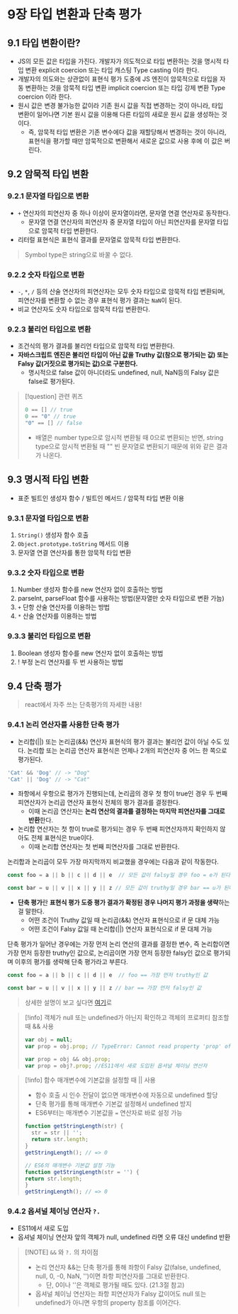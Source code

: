# 9장 타입 변환과 단축 평가
## 9.1 타입 변환이란?
- JS의 모든 값은 타입을 가진다. 개발자가 의도적으로 타입 변환하는 것을 명시적 타입 변환 explicit coercion 또는 타입 캐스팅 Type casting 이라 한다.
- 개발자의 의도와는 상관없이 표현식 평가 도중에 JS 엔진이 암묵적으로 타입을 자동 변환하는 것을 암묵적 타입 변환 implicit coercion 또는 타입 강제 변환 Type coercion 이라 한다.
- 원시 값은 변경 불가능한 값이라 기존 원시 값을 직접 변경하는 것이 아니라, 타입 변환이 일어나면 기본 원시 값을 이용해 다른 타입의 새로운 원시 값을 생성하는 것이다.
	- 즉, 암묵적 타입 변환은 기존 변수에다 값을 재할당해서 변경하는 것이 아니라, 표현식을 평가할 때만 암묵적으로 변환해서 새로운 값으로 사용 후에 이 값은 버린다.
## 9.2 암묵적 타입 변환
### 9.2.1 문자열 타입으로 변환
- `+` 연산자의 피연산자 중 하나 이상이 문자열이라면, 문자열 연결 연산자로 동작한다.
	- 문자열 연결 연산자의 피연산자 중 문자열 타입이 아닌 피연산자를 문자열 타입으로 암묵적 타입 변환한다.
- 리터럴 표현식은 표현식 결과를 문자열로 암묵적 타입 변환한다.
> Symbol type은 string으로 바꿀 수 없다.
### 9.2.2 숫자 타입으로 변환
- `-`, `*`, `/` 등의 산술 연산자의 피연산자는 모두 숫자 타입으로 암묵적 타입 변환되며, 피연산자를 변환할 수 없는 경우 표현식 평가 결과는 `NaN`이 된다.
- 비교 연산자도 숫자 타입으로 암묵적 타입 변환한다.
### 9.2.3 불리언 타입으로 변환
- 조건식의 평가 결과를 불리언 타입으로 암묵적 타입 변환한다.
- **자바스크립트 엔진은 불리언 타입이 아닌 값을 Truthy 값(참으로 평가되는 값) 또는 Falsy 값(거짓으로 평가되는 값)으로 구분한다.**
	- 명시적으로 false 값이 아니더라도 undefined, null, NaN등의 Falsy 값은 false로 평가된다.
> [!question] 관련 퀴즈  
>   
> ```js
> 0 == [] // true
> 0 == "0" // true
> "0" == [] // false
> ```
> - 배열은 number type으로 암시적 변환될 때 0으로 변환되는 반면, string type으로 암시적 변환될 때 "" 빈 문자열로 변환되기 때문에 위와 같은 결과가 나온다.

## 9.3 명시적 타입 변환
- 표준 빌트인 생성자 함수 / 빌트인 메서드 / 암묵적 타입 변환 이용
### 9.3.1 문자열 타입으로 변환
1. `String()` 생성자 함수 호출
2. `Object.prototype.toString` 메서드 이용
3. 문자열 연결 연산자를 통한 암묵적 타입 변환
### 9.3.2 숫자 타입으로 변환
1. Number 생성자 함수를 new 연산자 없이 호출하는 방법
2. parselnt, parseFIoat 함수를 사용하는 방법(문자열만 숫자 타입으로 변환 가늠)
3. `+` 단항 산술 연산자를 이용하는 방법
4. `*` 산술 연산자를 이용하는 방법
### 9.3.3 불리언 타입으로 변환
1. Boolean 생성자 함수를 new 연산자 없이 호출하는 방법
2. ! 부정 논리 연산자를 두 번 사용하는 방법
## 9.4 단축 평가 
> react에서 자주 쓰는 단축평가의 자세한 내용!
### 9.4.1 논리 연산자를 사용한 단축 평가
- 논리합(||) 또는 논리곱(&&) 연산자 표현식의 평가 결과는 불리언 값이 아닐 수도 있다. 논리합 또는 논리곱 연산자 표현식은 언제나 2개의 피연산자 중 어느 한 쪽으로 평가된다.
```js
'Cat' && 'Dog' // -> "Dog"
'Cat' || 'Dog' // -> "Cat"
```
- 좌항에서 우항으로 평가가 진행되는데, 논리곱의 경우 첫 항이 true인 경우 두 번째 피연산자가 논리곱 연산자 표현식 전체의 평가 결과를 결정한다.
	- 이때 논리곱 연산자는 **논리 연산의 결과를 결정하는 마지막 피연산자를 그대로 반환**한다.
- 논리합 연산자는 첫 항이 true로 평가되는 경우 두 번째 피연산자까지 확인하지 않아도 전체 표현식은 true이다.
	- 이때 논리합 연산자는 첫 번째 피연산자를 그대로 반환한다.

논리합과 논리곱이 모두 가장 마지막까지 비교했을 경우에는 다음과 같이 작동한다.
```js
const foo = a || b || c || d || e  // 모든 값이 falsy일 경우 foo = e가 된다.

const bar = u || v || x || y || z // 모든 값이 truthy일 경우 bar == u가 된다.
```
- **단축 평가**란 **표현식 평가 도중 평가 결과가 확정된 경우 나머지 평가 과정을 생략**하는 걸 말한다.
	- 어떤 조건이 Truthy 값일 때 논리곱(&&) 연산자 표현식으로 if 문 대체 가능
	- 어떤 조건이 Falsy 값일 때 논리합(||) 연산자 표현식으로 if 문 대체 가능

단축 평가가 일어난 경우에는 가장 먼저 논리 연산의 결과를 결정한 변수, 즉 논리합이면 가장 먼저 등장한 truthy인 값으로, 논리곱이면 가장 먼저 등장한 falsy인 값으로 평가되며 이후의 평가를 생략해 단축 평가라고 부른다.
```js
const foo = a || b || c || d || e  // foo == 가장 먼저 truthy인 값

const bar = u || v || x || y || z // bar == 가장 먼저 falsy인 값
```
> 상세한 설명이 보고 싶다면 [여기](https://javascript.info/logical-operators)로
 
 > [!info] 객체가 null 또는 undefined가 아닌지 확인하고 객체의 프로퍼티 참조할 때 && 사용
> ```js
> var obj = null;
> var prop = obj.prop; // TypeError: Cannot read property 'prop' of null
> 
> var prop = obj && obj.prop;
> var prop = obj?.prop; //ES11에서 새로 도입된 옵셔널 체이닝 연산자
> ```

> [!info] 함수 매개변수에 기본값을 설정할 때 || 사용
> - 함수 호출 시 인수 전달이 없으면 매개변수에 자동으로 undefined 할당
> - 단축 평가를 통해 매개변수 기본값 설정해서 undefined 방지
> - ES6부터는 매개변수 기본값을 `=` 연산자로 바로 설정 가능
> ```js
> function getStringLength(str) {
>   str = str || '';
>   return str.length;
> }
> getStringLength(); // => 0
> 
> // ES6의 매개변수 기본값 설정 기능
> function getStringLength(str = '') {
> return str.length;
> }
> getStringLength(); // => 0
> ```
### 9.4.2 옵셔널 체이닝 연산자 `?.`
- ES11에서 새로 도입
- 옵셔널 체이닝 연산자 앞의 객체가 null, undefined 라면 오류 대신 undefind 반환
> [!NOTE] `&&` 와 `?.` 의 차이점
> - 논리 연산자 &&는 단축 평가를 통해 좌항이 Falsy 값(false, undefined, null, 0, -0, NaN, '')이면 좌항 피연산자를 그대로 반환한다.
> 	- 단, 0이나 ''은 객체로 평가될 때도 있다. (21.3절 참고)
> - 옵셔널 체이닝 연산자는 좌항 피연산자가 Falsy 값이어도 null 또는 undefined가 아니면 우항의 property 참조를 이어간다.
